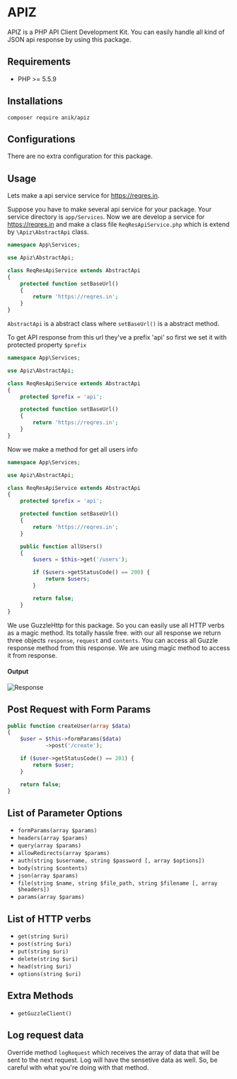 # APIZ

APIZ is a PHP API Client Development Kit. You can easily handle all kind of JSON api response by using this package.

## Requirements

- PHP >= 5.5.9

## Installations

```shell
composer require anik/apiz
```

## Configurations

There are no extra configuration for this package.

## Usage

Lets make a api service service for https://reqres.in.

Suppose you have to make several api service for your package. Your service directory is
`app/Services`. Now we are develop a service for https://reqres.in and make a class file `ReqResApiService.php`
which is extend by `\Apiz\AbstractApi` class.

```php
namespace App\Services;

use Apiz\AbstractApi;

class ReqResApiService extends AbstractApi
{
    protected function setBaseUrl()
    {
        return 'https://reqres.in';
    }
}
```

`AbstractApi` is a abstract class where `setBaseUrl()` is a abstract method.

To get API response from this url they've a prefix 'api' so first we set it with protected property `$prefix`

```php
namespace App\Services;

use Apiz\AbstractApi;

class ReqResApiService extends AbstractApi
{
    protected $prefix = 'api';

    protected function setBaseUrl()
    {
        return 'https://reqres.in';
    }
}
```

Now we make a method for get all users info

```php
namespace App\Services;

use Apiz\AbstractApi;

class ReqResApiService extends AbstractApi
{
    protected $prefix = 'api';

    protected function setBaseUrl()
    {
        return 'https://reqres.in';
    }

    public function allUsers()
    {
        $users = $this->get('/users');

        if ($users->getStatusCode() == 200) {
            return $users;
        }

        return false;
    }
}
```

We use GuzzleHttp for this package. So you can easily use all HTTP verbs
 as a magic method. Its totally hassle free. with our all response we return three objects `response`, `request` and `contents`.
 You can access all Guzzle response method from this response. We are using magic method to access it from response.

#### Output

![Response](http://imgur.com/IgI0vKb.png?1 "Response")

## Post Request with Form Params


```php
public function createUser(array $data)
{
    $user = $this->formParams($data)
            ->post('/create');

    if ($user->getStatusCode() == 201) {
        return $user;
    }

    return false;
}
```

## List of Parameter Options

- `formParams(array $params)`
- `headers(array $params)`
- `query(array $params)`
- `allowRedirects(array $params)`
- `auth(string $username, string $password [, array $options])`
- `body(string $contents)`
- `json(array $params)`
- `file(string $name, string $file_path, string $filename [, array $headers])`
- `params(array $params)`

## List of HTTP verbs

- `get(string $uri)`
- `post(string $uri)`
- `put(string $uri)`
- `delete(string $uri)`
- `head(string $uri)`
- `options(string $uri)`

## Extra Methods

- `getGuzzleClient()`
## Log request data
Override method `logRequest` which receives the array of data that will be sent to the next request. Log will have the sensetive data as well. So, be careful with what you're doing with that method.
